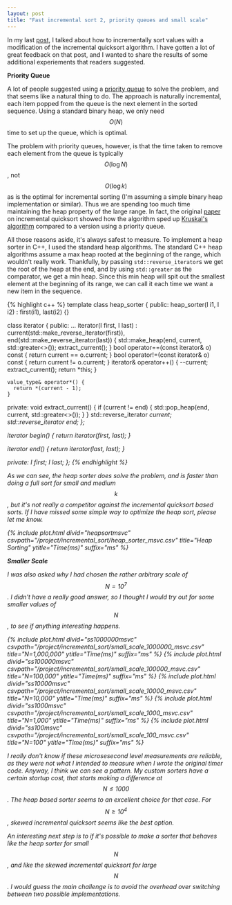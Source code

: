 ```yaml
---
layout: post
title: "Fast incremental sort 2, priority queues and small scale"
---
```


In my last [post](/blog/2016/04/23/fast-incremental-sort), I talked about how to incrementally sort values with a modification of the incremental quicksort algorithm. I have gotten a lot of great feedback on that post, and I wanted to share the results of some additional experiements that readers suggested.

**Priority Queue**

A lot of people suggested using a [priority queue](https://en.wikipedia.org/wiki/Priority_queue) to solve the problem, and that seems like a natural thing to do. The approach is naturally incremental, each item popped from the queue is the next element in the sorted sequence. Using a standard binary heap, we only need $$O(N)$$ time to set up the queue, which is optimal.

The problem with priority queues, however, is that the time taken to remove each element from the queue is typically $$O(\log N)$$, not $$O(\log k)$$ as is the optimal for incremental sorting (I'm assuming a simple binary heap implementation or similar). Thus we are spending too much time maintaining the heap property of the large range. In fact, the original [paper](http://personales.dcc.uchile.cl/~raparede/publ/06alenexIQS.pdf) on incremental quicksort showed how the algorithm sped up [Kruskal's algorithm](https://en.wikipedia.org/wiki/Kruskal%27s_algorithm) compared to a version using a priority queue.

All those reasons aside, it's always safest to measure. To implement a heap sorter in C++, I used the standard heap algorithms. The standard C++ heap algorithms assume a max heap rooted at the beginning of the range, which wouldn't really work. Thankfully, by passing <code>std::reverse_iterator</code>s we get the root of the heap at the end, and by using <code>std::greater</code> as the comparator, we get a min heap. Since this min heap will spit out the smallest element at the beginning of its range, we can call it each time we want a new item in the sequence.

{% highlight c++ %}
template<typename I>
class heap_sorter {
public:
  heap_sorter(I i1, I i2) : first(i1), last(i2) {}

  class iterator {
  public:
    ...
    iterator(I first, I last)
	  :
	  current(std::make_reverse_iterator(first)),
	  end(std::make_reverse_iterator(last))
	{
      std::make_heap(end, current, std::greater<>());
      extract_current();
    }
    bool operator==(const iterator& o) const { return current == o.current; }
    bool operator!=(const iterator& o) const { return current != o.current; }
    iterator& operator++() {
      --current;
      extract_current();
      return *this;
    }

    value_type& operator*() {
      return *(current - 1);
    }

  private:
    void extract_current() {
      if (current != end) {
        std::pop_heap(end, current, std::greater<>());
      }
    }
    std::reverse_iterator<I> current;
    std::reverse_iterator<I> end;
  };

  iterator begin() {
    return iterator(first, last);
  }

  iterator end() {
    return iterator(last, last);
  }

private:
  I first;
  I last;
};
{% endhighlight %}

As we can see, the heap sorter does solve the problem, and is faster than doing a full sort for small and medium $$k$$, but it's not really a competitor against the incremental quicksort based sorts. If I have missed some simple way to optimize the heap sort, please let me know.

{% include plot.html divid="heapsortmsvc" csvpath="/project/incremental_sort/heap_sorter_msvc.csv" title="Heap Sorting" ytitle="Time(ms)" suffix="ms" %}

**Smaller Scale**

I was also asked why I had chosen the rather arbitrary scale of $$N=10^7$$. I didn't have a really good answer, so I thought I would try out for some smaller values of $$N$$, to see if anything interesting happens.

{% include plot.html divid="ss1000000msvc" csvpath="/project/incremental_sort/small_scale_1000000_msvc.csv" title="N=1,000,000" ytitle="Time(ms)" suffix="ms" %}
{% include plot.html divid="ss100000msvc" csvpath="/project/incremental_sort/small_scale_100000_msvc.csv" title="N=100,000" ytitle="Time(ms)" suffix="ms" %}
{% include plot.html divid="ss10000msvc" csvpath="/project/incremental_sort/small_scale_10000_msvc.csv" title="N=10,000" ytitle="Time(ms)" suffix="ms" %}
{% include plot.html divid="ss1000msvc" csvpath="/project/incremental_sort/small_scale_1000_msvc.csv" title="N=1,000" ytitle="Time(ms)" suffix="ms" %}
{% include plot.html divid="ss100msvc" csvpath="/project/incremental_sort/small_scale_100_msvc.csv" title="N=100" ytitle="Time(ms)" suffix="ms" %}

I really don't know if these microsesecond level measurements are reliable, as they were not what I intended to measure when I wrote the original timer code. Anyway, I think we can see a pattern. My custom sorters have a certain startup cost, that starts making a difference at $$N\le 1000$$. The heap based sorter seems to an excellent choice for that case. For $$N\ge 10^4$$, skewed incremental quicksort seems like the best option.

An interesting next step is to if it's possible to make a sorter that behaves like the heap sorter for small $$N$$, and like the skewed incremental quicksort for large $$N$$. I would guess the main challenge is to avoid the overhead over switching between two possible implementations.